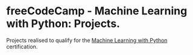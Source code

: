 # freeCodeCamp - Machine Learning with Python: Projects.

Projects realised to qualify for the [Machine Learning with Python] certification.

[Machine Learning with Python]: https://www.freecodecamp.org/learn/machine-learning-with-python/
